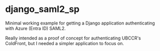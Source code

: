 # django_saml2_sp

Minimal working example for getting a Django application authenticating with Azure (Entra ID) SAML2.

Really intended as a proof of concept for authenticating UBCCR's ColdFront, but I needed a simpler application to focus on.
